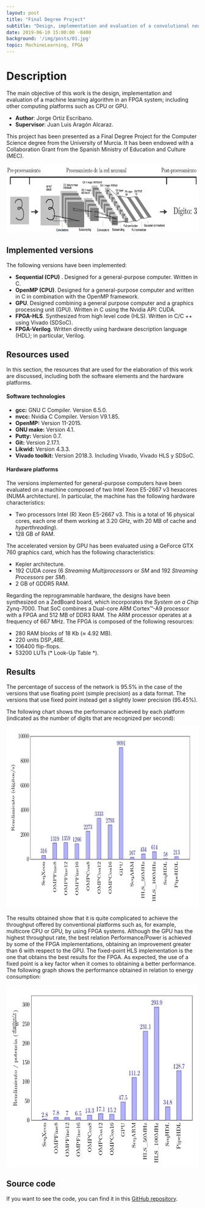 ```yaml
---
layout: post
title: "Final Degree Project"
subtitle: "Design, implementation and evaluation of a convolutional neural network for different platforms"
date: 2019-06-10 15:00:00 -0400
background: '/img/posts/01.jpg'
topic: MachineLearning, FPGA
---
```


# Description

The main objective of this work is the design, implementation and evaluation of a machine learning algorithm in an FPGA system; including other computing platforms such as CPU or GPU.

* **Author**: Jorge Ortiz Escribano.
* **Supervisor**: Juan Luis Aragón Alcaraz.

This project has been presented as a Final Degree Project for the Computer Science degree from the University of Murcia. It has been endowed with a Collaboration Grant from the Spanish Ministry of Education and Culture (MEC).

<img src="/img/posts/01/MiLenet5.png" alt="Estructura de LeNet-5" width="750" height="180" />

## Implemented versions

The following versions have been implemented:
* **Sequential (CPU)** . Designed for a general-purpose computer. Written in C.
* **OpenMP (CPU)**. Designed for a general-purpose computer and written in C in combination with the OpenMP framework.
* **GPU**. Designed combining a general purpose computer and a graphics processing unit (GPU). Written in C using the Nvidia API: CUDA.
* **FPGA-HLS**. Synthesized from high level code (HLS). Written in C/C ++ using Vivado (SDSoC).
* **FPGA-Verilog**. Written directly using hardware description language (HDL); in particular, Verilog.

## Resources used
In this section, the resources that are used for the elaboration of this work are discussed, including both the software elements and the hardware platforms.

#### Software technologies

* **gcc:** GNU C Compiler. Version 6.5.0.
* **nvcc:** Nvidia C Compiler. Version V9.1.85.
* **OpenMP:** Version 11-2015.
* **GNU make:** Version 4.1.
* **Putty:** Version 0.7.
* **Git:** Version 2.17.1.
* **Likwid:** Version 4.3.3.
* **Vivado toolkit:** Version 2018.3. Including Vivado, Vivado HLS y SDSoC.

#### Hardware platforms
The versions implemented for general-purpose computers have been evaluated on a machine composed of two Intel Xeon E5-2667 v3 hexacores (NUMA architecture). In particular, the machine has the following hardware characteristics:

* Two processors Intel (R) Xeon E5-2667 v3. This is a total of 16 physical cores, each one of them working at 3.20 GHz, with 20 MB of cache and *hyperthreading*).
* 128 GB of RAM.

The accelerated version by GPU has been evaluated using a GeForce GTX 760 graphics card, which has the following characteristics:

* Kepler architecture.
* 192 CUDA *cores* (6 *Streaming Multiprocessors* or *SM* and 192 *Streaming Processors* per *SM*).
* 2 GB of GDDR5 RAM.

Regarding the reprogrammable hardware, the designs have been synthesized on a ZedBoard board, which incorporates the *System on a Chip* Zynq-7000. That SoC combines a Dual-core ARM Cortex™-A9 processor with a FPGA and 512 MB of DDR3 RAM. The ARM processor operates at a frequency of 667 MHz. The FPGA is composed of the following resources:

* 280 RAM blocks of 18 Kb (≈ 4.92 MB).
* 220 units DSP_48E.
* 106400 flip-flops.
* 53200 LUTs (* Look-Up Table *).

## Results

The percentage of success of the network is 95.5% in the case of the versions that use floating point (simple precision) as a data format. The versions that use fixed point instead get a slightly lower precision (95.45%).

The following chart shows the performance achieved by each platform (indicated as the number of digits that are recognized per second):

<img src="/img/posts/01/Performance.jpg" alt="Performance" width="750" height="475" />

The results obtained show that it is quite complicated to achieve the throughput offered by conventional platforms such as, for example, multicore CPU or GPU, by using FPGA systems. Although the GPU has the highest throughput rate, the best relation Performance/Power is achieved by some of the FPGA implementations, obtaining an improvement greater than 6 with respect to the GPU. The fixed-point HLS implementation is the one that obtains the best results for the FPGA. As expected, the use of a fixed point is a key factor when it comes to obtaining a better performance. The following graph shows the performance obtained in relation to energy consumption:

<img src="/img/posts/01/PerformancePower.jpg" alt="Performance/Power" width="750" height="475" />

## Source code

If you want to see the code, you can find it in this [GitHub repository](https://github.com/Jorgeortiz97/lenet5).